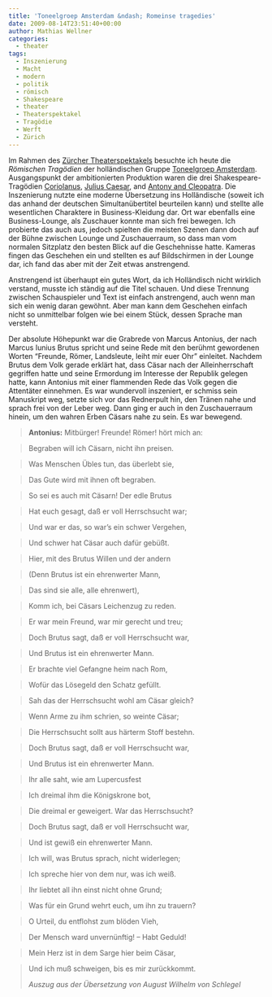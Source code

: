 ```yaml
---
title: 'Toneelgroep Amsterdam &ndash; Romeinse tragedies'
date: 2009-08-14T23:51:40+00:00
author: Mathias Wellner
categories:
  - theater
tags:
  - Inszenierung
  - Macht
  - modern
  - politik
  - römisch
  - Shakespeare
  - theater
  - Theaterspektakel
  - Tragödie
  - Werft
  - Zürich
---
```

Im Rahmen des [Zürcher Theaterspektakels](http://www.theaterspektakel.ch/) besuchte ich heute die _Römischen Tragödien_ der holländischen Gruppe [Toneelgroep Amsterdam](http://www.toneelgroepamsterdam.nl). Ausgangspunkt der ambitionierten Produktion waren die drei Shakespeare-Tragödien [Coriolanus](http://en.wikipedia.org/wiki/Coriolanus_(play)), [Julius Caesar](http://en.wikipedia.org/wiki/Julius_Caesar_%28play%29), and [Antony and Cleopatra](http://en.wikipedia.org/wiki/Antony_and_Cleopatra). Die Inszenierung nutzte eine moderne Übersetzung ins Holländische (soweit ich das anhand der deutschen Simultanübertitel beurteilen kann) und stellte alle wesentlichen Charaktere in Business-Kleidung dar. Ort war ebenfalls eine Business-Lounge, als Zuschauer konnte man sich frei bewegen. Ich probierte das auch aus, jedoch spielten die meisten Szenen dann doch auf der Bühne zwischen Lounge und Zuschauerraum, so dass man vom normalen Sitzplatz den besten Blick auf die Geschehnisse hatte. Kameras fingen das Geschehen ein und stellten es auf Bildschirmen in der Lounge dar, ich fand das aber mit der Zeit etwas anstrengend.

Anstrengend ist überhaupt ein gutes Wort, da ich Holländisch nicht wirklich verstand, musste ich ständig auf die Titel schauen. Und diese Trennung zwischen Schauspieler und Text ist einfach anstrengend, auch wenn man sich ein wenig daran gewöhnt. Aber man kann dem Geschehen einfach nicht so unmittelbar folgen wie bei einem Stück, dessen Sprache man versteht.

Der absolute Höhepunkt war die Grabrede von Marcus Antonius, der nach Marcus Iunius Brutus spricht und seine Rede mit den berühmt gewordenen Worten &#8220;Freunde, Römer, Landsleute, leiht mir euer Ohr&#8221; einleitet. Nachdem Brutus dem Volk gerade erklärt hat, dass Cäsar nach der Alleinherrschaft gegriffen hatte und seine Ermordung im Interesse der Republik gelegen hatte, kann Antonius mit einer flammenden Rede das Volk gegen die Attentäter einnehmen. Es war wundervoll inszeniert, er schmiss sein Manuskript weg, setzte sich vor das Rednerpult hin, den Tränen nahe und sprach frei von der Leber weg. Dann ging er auch in den Zuschauerraum hinein, um den wahren Erben Cäsars nahe zu sein. Es war bewegend.

> **Antonius:** Mitbürger! Freunde! Römer! hört mich an:
  
> Begraben will ich Cäsarn, nicht ihn preisen.
  
> Was Menschen Übles tun, das überlebt sie,
  
> Das Gute wird mit ihnen oft begraben.
  
> So sei es auch mit Cäsarn! Der edle Brutus
  
> Hat euch gesagt, daß er voll Herrschsucht war;
  
> Und war er das, so war&#8217;s ein schwer Vergehen,
  
> Und schwer hat Cäsar auch dafür gebüßt.
  
> Hier, mit des Brutus Willen und der andern
  
> (Denn Brutus ist ein ehrenwerter Mann,
  
> Das sind sie alle, alle ehrenwert),
  
> Komm ich, bei Cäsars Leichenzug zu reden.
  
> Er war mein Freund, war mir gerecht und treu;
  
> Doch Brutus sagt, daß er voll Herrschsucht war,
  
> Und Brutus ist ein ehrenwerter Mann.
  
> Er brachte viel Gefangne heim nach Rom,
  
> Wofür das Lösegeld den Schatz gefüllt.
  
> Sah das der Herrschsucht wohl am Cäsar gleich?
  
> Wenn Arme zu ihm schrien, so weinte Cäsar;
  
> Die Herrschsucht sollt aus härterm Stoff bestehn.
  
> Doch Brutus sagt, daß er voll Herrschsucht war,
  
> Und Brutus ist ein ehrenwerter Mann.
  
> Ihr alle saht, wie am Lupercusfest
  
> Ich dreimal ihm die Königskrone bot,
  
> Die dreimal er geweigert. War das Herrschsucht?
  
> Doch Brutus sagt, daß er voll Herrschsucht war,
  
> Und ist gewiß ein ehrenwerter Mann.
  
> Ich will, was Brutus sprach, nicht widerlegen;
  
> Ich spreche hier von dem nur, was ich weiß.
  
> Ihr liebtet all ihn einst nicht ohne Grund;
  
> Was für ein Grund wehrt euch, um ihn zu trauern?
  
> O Urteil, du entflohst zum blöden Vieh,
  
> Der Mensch ward unvernünftig! &#8211; Habt Geduld!
  
> Mein Herz ist in dem Sarge hier beim Cäsar,
  
> Und ich muß schweigen, bis es mir zurückkommt.
> 
> _Auszug aus der Übersetzung von August Wilhelm von Schlegel_